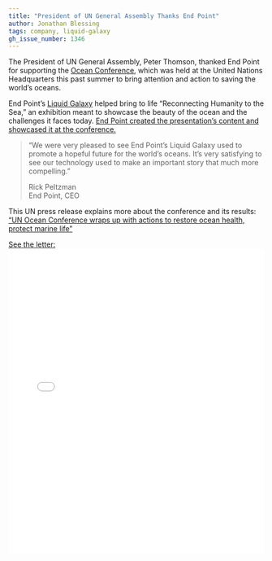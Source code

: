 ```yaml
---
title: "President of UN General Assembly Thanks End Point"
author: Jonathan Blessing
tags: company, liquid-galaxy
gh_issue_number: 1346
---
```


The President of UN General Assembly, Peter Thomson, thanked End Point for supporting the [Ocean Conference](https://oceanconference.un.org/), which was held at the United Nations Headquarters this past summer to bring attention and action to saving the world’s oceans.

End Point’s [Liquid Galaxy](https://liquidgalaxy.endpoint.com/) helped bring to life “Reconnecting Humanity to the Sea,” an exhibition meant to showcase the beauty of the ocean and the challenges it faces today. [End Point created the presentation’s content and showcased it at the conference.](/blog/2017/06/19/liquid-galaxy-at-ocean-conference)

> “We were very pleased to see End Point’s Liquid Galaxy used to promote a hopeful future for the world’s oceans.  It’s very satisfying to see our technology used to make an important story that much more compelling.”
>
> Rick Peltzman  
> End Point, CEO

This UN press release explains more about the conference and its results:  
[“UN Ocean Conference wraps up with actions to restore ocean health, protect marine life”](https://www.un.org/apps/news/story.asp?NewsID=56947)

[See the letter:](/blog/2017/11/17/president-of-the-un-general-assembly/letter.pdf)
<embed src="/blog/2017/11/17/president-of-the-un-general-assembly/letter.pdf" style="width: 100%; height: 600px;" />
